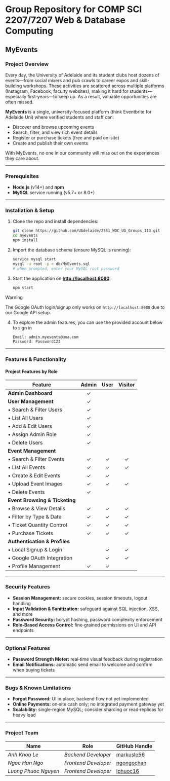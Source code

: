 # Group Repository for COMP SCI 2207/7207 Web & Database Computing

## MyEvents

### Project Overview

Every day, the University of Adelaide and its student clubs host dozens of events—from social mixers and pub crawls to career expos and skill-building workshops. These activities are scattered across multiple platforms (Instagram, Facebook, faculty websites), making it hard for students—especially first‑years—to keep up. As a result, valuable opportunities are often missed.

**MyEvents** is a single, university‑focused platform (think Eventbrite for Adelaide Uni) where verified students and staff can:

* Discover and browse upcoming events
* Search, filter, and view rich event details
* Register or purchase tickets (free and paid on-site)
* Create and publish their own events

With MyEvents, no one in our community will miss out on the experiences they care about.

---

### Prerequisites

* **Node.js** (v14+) and **npm**
* **MySQL** service running (v5.7+ or 8.0+)

---

### Installation & Setup

1. Clone the repo and install dependencies:

   ```bash
   git clone https://github.com/UAdelaide/25S1_WDC_UG_Groups_113.git
   cd myevents
   npm install
   ```
2. Import the database schema (ensure MySQL is running):

   ```bash
   service mysql start
   mysql -u root -p < db/MyEvents.sql
   # when prompted, enter your MySQL root password
   ```
3. Start the application on **[http://localhost:8080](http://localhost:8080)**:

   ```bash
   npm start
   ```
> [!WARNING]
> The Google OAuth login/signup only works on `http://localhost:8080` due to our Google API setup.

4. To explore the admin features, you can use the provided account below to sign in
   ```bash
   Email: admin.myevents@uoa.com
   Password: Password123
   ``` 
---

### Features & Functionality

#### Project Features by Role

| Feature                        | Admin | User | Visitor |
| ------------------------------ | :---: | :--: | :-----: |
| **Admin Dashboard**            |   ✓   |      |         |
| **User Management**            |   ✓   |      |         |
| • Search & Filter Users        |   ✓   |      |         |
| • List All Users               |   ✓   |      |         |
| • Add & Edit Users             |   ✓   |      |         |
| • Assign Admin Role            |   ✓   |      |         |
| • Delete Users                 |   ✓   |      |         |
| **Event Management**           |       |      |         |
| • Search & Filter Events       |   ✓   |   ✓  |    ✓    |
| • List All Events              |   ✓   |   ✓  |    ✓    |
| • Create & Edit Events         |   ✓   |   ✓  |         |
| • Upload Event Images          |   ✓   |   ✓  |    ✓    |
| • Delete Events                |   ✓   |      |         |
| **Event Browsing & Ticketing** |       |      |         |
| • Browse & View Details        |   ✓   |   ✓  |    ✓    |
| • Filter by Type & Date        |   ✓   |   ✓  |    ✓    |
| • Ticket Quantity Control      |   ✓   |   ✓  |    ✓    |
| • Purchase Tickets             |   ✓   |   ✓  |    ✓    |
| **Authentication & Profiles**  |       |      |         |
| • Local Signup & Login         |       |   ✓  |    ✓    |
| • Google OAuth Integration     |       |   ✓  |    ✓    |
| • Profile Management           |   ✓   |   ✓  |         |

---

### Security Features

* **Session Management:** secure cookies, session timeouts, logout handling
* **Input Validation & Sanitization:** safeguard against SQL injection, XSS, and more
* **Password Security:** bcrypt hashing, password complexity enforcement
* **Role-Based Access Control:** fine‑grained permissions on UI and API endpoints

---

### Optional Features

* **Password Strength Meter:** real‑time visual feedback during registration
* **Email Notifications:** automatic send email to welcome and confirm when buying tickets

---

### Bugs & Known Limitations

* **Forgot Password:** UI in place, backend flow not yet implemented
* **Online Payments:** on‑site cash only; no integrated payment gateway yet
* **Scalability:** single‑region MySQL; consider sharding or read‑replicas for heavy load

---

### Project Team
| Name                 | Role                       | GitHub Handle                                  |
|----------------------|----------------------------|------------------------------------------------|
| *Anh Khoa Le*        | *Backend Developer*        | [markusle56](https://github.com/markusle56)    |
| *Ngoc Han Ngo*       | *Frontend Developer*       | [ngongochan](https://github.com/ngongochan)    |
| *Luong Phuoc Nguyen* | *Frontend Developer*       | [lphuoc16](https://github.com/lphuoc16)        |


